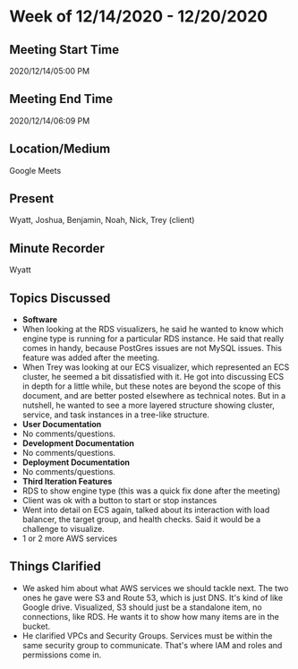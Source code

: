 # Week of 12/14/2020 - 12/20/2020

## Meeting Start Time

2020/12/14/05:00 PM

## Meeting End Time

2020/12/14/06:09 PM

## Location/Medium

Google Meets

## Present

Wyatt, Joshua, Benjamin, Noah, Nick, Trey (client)

## Minute Recorder

Wyatt

## Topics Discussed
- <b>Software</b>
- When looking at the RDS visualizers, he said he wanted to know which engine type is running for a particular RDS instance. He said that really comes in handy, because PostGres issues are not MySQL issues. This feature was added after the meeting.
- When Trey was looking at our ECS visualizer, which represented an ECS cluster, he seemed a bit dissatisfied with it. He got into discussing ECS in depth for a little while, but these notes are beyond the scope of this document, and are better posted elsewhere as technical notes. But in a nutshell, he wanted to see a more layered structure showing cluster, service, and task instances in a tree-like structure.
- <b>User Documentation</b>
- No comments/questions.
- <b>Development Documentation</b>
- No comments/questions.
- <b>Deployment Documentation</b>
- No comments/questions.
- <b>Third Iteration Features</b>
- RDS to show engine type (this was a quick fix done after the meeting)
- Client was ok with a button to start or stop instances
- Went into detail on ECS again, talked about its interaction with load balancer, the target group, and health checks. Said it would be a challenge to visualize.
- 1 or 2 more AWS services

## Things Clarified
- We asked him about what AWS services we should tackle next. The two ones he gave were S3 and Route 53, which is just DNS. It's kind of like Google drive. Visualized, S3 should just be a standalone item, no connections, like RDS. He wants it to show how many items are in the bucket.
- He clarified VPCs and Security Groups. Services must be within the same security group to communicate. That's where IAM and roles and permissions come in.
